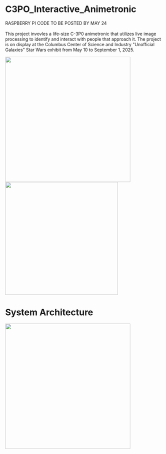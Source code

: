 # C3PO_Interactive_Animetronic
RASPBERRY PI CODE TO BE POSTED BY MAY 24 <br/> <br/>
This project invovles a life-size C-3P0 animetronic that utilizes live image processing to identify and interact with people that approach it. The project is on display at the Columbus Center of Science and Industry "Unofficial Galaxies" Star Wars exhibit from May 10 to September 1, 2025.

<img src="https://github.com/user-attachments/assets/d0c824bd-a196-4118-a7f5-44da636a55c9" width="400">
<img src="https://github.com/user-attachments/assets/ac83278d-d18e-473e-9619-aa98a6231adf" width="360">


# System Architecture

<img src="https://github.com/user-attachments/assets/f39d6726-093a-48d7-8ab3-8939790a358a" width="400">
